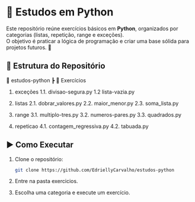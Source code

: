 # 🐍 Estudos em Python

Este repositório reúne exercícios básicos em **Python**, organizados por categorias (listas, repetição, range e exceções).  
O objetivo é praticar a lógica de programação e criar uma base sólida para projetos futuros. 🚀

## 📂 Estrutura do Repositório

📁 estudos-python
┣ 📂 Exercícios
1.  exceções
1.1. divisao-segura.py
1.2 lista-vazia.py

2. listas
2.1. dobrar_valores.py
2.2. maior_menor.py
2.3. soma_lista.py
    
3. range
3.1. multiplo-tres.py
3.2. numeros-pares.py
3.3. quadrados.py

4. repeticao
4.1. contagem_regressiva.py
4.2. tabuada.py

## ▶️ Como Executar

1. Clone o repositório:
   ```bash
   git clone https://github.com/EdriellyCarvalho/estudos-python 

2. Entre na pasta exercicios.

3. Escolha uma categoria e execute um exercício.
